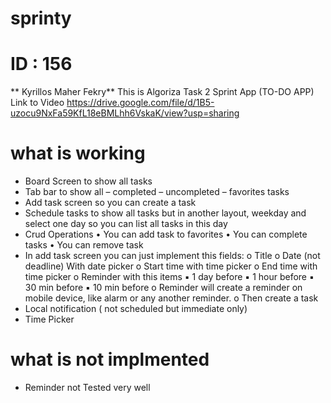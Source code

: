 # sprinty

# ID : 156

**
Kyrillos Maher Fekry**
This is Algoriza Task 2
Sprint App (TO-DO APP)
Link to Video
<https://drive.google.com/file/d/1B5-uzocu9NxFa59KfL18eBMLhh6VskaK/view?usp=sharing>

# what is working

- Board Screen to show all tasks
- Tab bar to show all – completed – uncompleted – favorites tasks
- Add task screen so you can create a task
- Schedule tasks to show all tasks but in another layout,
weekday and select one day so you can list all tasks in this
day
- Crud Operations
  • You can add task to favorites
  • You can complete tasks
  • You can remove task
- In add task screen you can just implement this fields:
  o Title
  o Date (not deadline) With date picker
  o Start time with time picker
  o End time with time picker
  o Reminder with this items
  ▪ 1 day before
  ▪ 1 hour before
  ▪ 30 min before
  ▪ 10 min before
  o Reminder will create a reminder on mobile device,
  like alarm or any another reminder.
  o Then create a task
- Local notification ( not scheduled but immediate only)
- Time Picker

# what is not implmented

- Reminder not Tested very well
